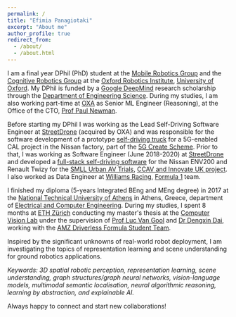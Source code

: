 ```yaml
---
permalink: /
title: "Efimia Panagiotaki"
excerpt: "About me"
author_profile: true
redirect_from: 
  - /about/
  - /about.html
---
```


I am a final year DPhil (PhD) student at the [Mobile Robotics Group](https://ori.ox.ac.uk/labs/mobile-robotics-group/) and the [Cognitive Robotics Group](https://ori.ox.ac.uk/labs/cognitive-robotics-group/) at the [Oxford Robotics Institute](https://ori.ox.ac.uk/), [University of Oxford](https://www.ox.ac.uk/). My DPhil is funded by a [Google DeepMind](https://deepmind.google/) research scholarship through the [Department of Engineering Science](https://eng.ox.ac.uk/). During my studies, I am also working part-time at [OXA](https://oxa.tech/) as Senior ML Engineer (Reasoning), at the Office of the CTO, [Prof Paul Newman](https://scholar.google.com/citations?user=BtO5fTUAAAAJ&hl=en).

Before starting my DPhil I was working as the Lead Self-Driving Software Engineer at [StreetDrone](https://www.streetdrone.com/) (acquired by OXA) and was responsible for the software development of a prototype [self-driving truck]((https://www.streetdrone.com/streetdrone-autonomous-deliveries-nissan/)) for a 5G-enabled CAL project in the Nissan factory, part of the [5G Create Scheme](https://www.gov.uk/government/publications/5g-create). Prior to that, I was working as Software Engineer (June 2018-2020) at [StreetDrone](https://www.streetdrone.com/) and developed a [full-stack self-driving software](https://github.com/project-aslan/Aslan/tree/melodic) for the Nissan ENV200 and Renault Twizy for the [SMLL Urban AV Trials](https://smartmobility.london/test), [CCAV and Innovate UK project](https://apply-for-innovation-funding.service.gov.uk/competition/103/overview). I also worked as Data Engineer at [Williams Racing](https://www.williamsf1.com/), [Formula 1](https://www.formula1.com/) team.

I finished my diploma (5-years Integrated BEng and MEng degree) in 2017 at the [National Technical University of Athens](https://www.ntua.gr/en/) in Athens, Greece, department of [Electrical and Computer Engineering](https://www.ece.ntua.gr/en). During my studies, I spent 8 months at [ETH Zürich](https://ethz.ch/en.html) conducting my master's thesis at the [Computer Vision Lab](https://vision.ee.ethz.ch/) under the supervision of [Prof Luc Van Gool](https://scholar.google.co.uk/citations?user=TwMib_QAAAAJ&hl=en) and [Dr Dengxin Dai](https://scholar.google.co.uk/citations?user=T51W57YAAAAJ&hl=en), working with the [AMZ Driverless Formula Student Team](https://www.amzracing.ch/en).

Inspired by the significant unknowns of real-world robot deployment, I am investigating the topics of representation learning and scene understanding for ground robotics applications. 

*Keywords: 3D spatial robotic perception, representation learning, scene understanding, graph structures/graph neural networks, vision-language models, multimodal semantic localisation, neural algorithmic reasoning, learning by abstraction, and explainable AI.*

Always happy to connect and start new collaborations!


